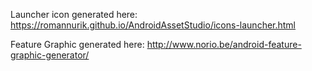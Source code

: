 Launcher icon generated here:
https://romannurik.github.io/AndroidAssetStudio/icons-launcher.html

Feature Graphic generated here:
http://www.norio.be/android-feature-graphic-generator/
